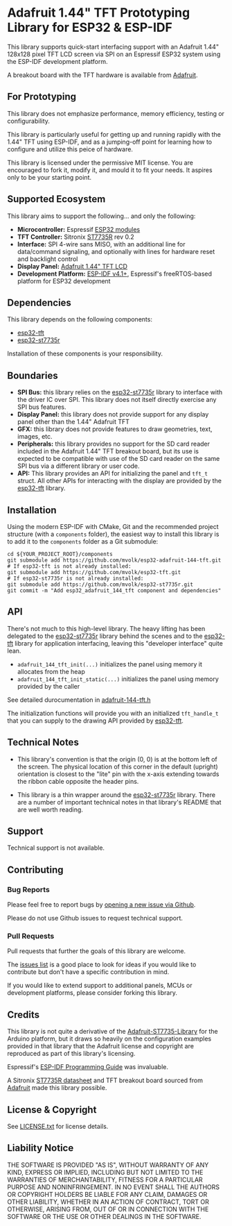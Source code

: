 # Adafruit 1.44" TFT Prototyping Library for ESP32 & ESP-IDF

This library supports quick-start interfacing support
with an Adafruit 1.44" 128x128 pixel TFT LCD screen via
SPI on an Espressif ESP32 system using the ESP-IDF
development platform.

A breakout board with the TFT hardware is available from
[Adafruit](https://www.adafruit.com/product/2088).

## For Prototyping

This library does not emphasize performance, memory
efficiency, testing or configurability.

This library is particularly useful for getting up
and running rapidly with the 1.44" TFT using ESP-IDF,
and as a jumping-off point for learning how to
configure and utilize this peice of hardware.

This library is licensed under the permissive MIT
license. You are encouraged to fork it, modify it,
and mould it to fit your needs. It aspires only to
be your starting point.

## Supported Ecosystem

This library aims to support the following... and only the following:

* **Microcontroller:** Espressif [ESP32 modules](https://www.espressif.com/en/products/modules/esp32)
* **TFT Controller:** Sitronix [ST7735R](https://cdn-shop.adafruit.com/datasheets/ST7735R_V0.2.pdf) rev 0.2
* **Interface:** SPI 4-wire sans MISO, with an
  additional line for data/command signaling, and
  optionally with lines for hardware reset and backlight control
* **Display Panel:** [Adafruit 1.44" TFT LCD](https://www.adafruit.com/product/2088)
* **Development Platform:** [ESP-IDF v4.1+](https://docs.espressif.com/projects/esp-idf/en/latest/esp32/index.html),
  Espressif's freeRTOS-based platform for ESP32 development

## Dependencies

This library depends on the following components:
* [esp32-tft](https://github.com/mvolk/esp32-tft)
* [esp32-st7735r](https://github.com/mvolk/esp32-st7735r)

Installation of these components is your responsibility.

## Boundaries

* **SPI Bus:** this library relies on the
  [esp32-st7735r](https://github.com/mvolk/esp32-st7735r)
  library to interface with the driver IC over SPI. This
  library does not itself directly exercise any SPI bus
  features.
* **Display Panel:** this library does not provide support
  for any display panel other than the 1.44" Adafruit TFT
* **GFX:** this library does not provide features to draw
  geometries, text, images, etc.
* **Peripherals:** this library provides no support for the
  SD card reader included in the Adafruit 1.44" TFT breakout
  board, but its use is expected to be compatible with use
  of the SD card reader on the same SPI bus via a different
  library or user code.
* **API:** This library provides an API for initializing the
  panel and `tft_t` struct. All other APIs for interacting
  with the display are provided by the
  [esp32-tft](https://github.com/mvolk/esp32-tft) library.

## Installation

Using the modern ESP-IDF with CMake, Git and the recommended
project structure (with a `components` folder), the easiest
way to install this library is to add it to the `components`
folder as a Git submodule:

```shell
cd ${YOUR_PROJECT_ROOT}/components
git submodule add https://github.com/mvolk/esp32-adafruit-144-tft.git
# If esp32-tft is not already installed:
git submodule add https://github.com/mvolk/esp32-tft.git
# If esp32-st7735r is not already installed:
git submodule add https://github.com/mvolk/esp32-st7735r.git
git commit -m "Add esp32_adafruit_144_tft component and dependencies"

```

## API

There's not much to this high-level library. The
heavy lifting has been delegated to the
[esp32-st7735r](https://github.com/mvolk/esp32-st7735r)
library behind the scenes and to the
[esp32-tft](https://github.com/mvolk/esp32-tft) library
for application interfacing, leaving this "developer
interface" quite lean.

* `adafruit_144_tft_init(...)` initializes the panel using
  memory it allocates from the heap
* `adafruit_144_tft_init_static(...)` initializes the panel
  using memory provided by the caller

See detailed durocumentation in
[adafruit-144-tft.h](./include/adafruit-144-tft.h)

The initialization functions will provide you with an
initialized `tft_handle_t` that you can supply to the drawing
API provided by [esp32-tft](https://github.com/mvolk/esp32-tft).

## Technical Notes

* This library's convention is that the origin (0, 0) is
  at the bottom left of the screen. The physical location
  of this corner in the default (upright) orientation is
  closest to the "lite" pin with the x-axis extending towards
  the ribbon cable opposite the header pins.

* This library is a thin wrapper around the
  [esp32-st7735r](https://github.com/mvolk/esp32-st7735r)
  library. There are a number of important technical
  notes in that library's README that are well worth
  reading.

## Support

Technical support is not available.

## Contributing

### Bug Reports

Please feel free to report bugs by
[opening a new issue via Github](https://github.com/mvolk/esp32-adafruit-144-tft/issues/new).

Please do not use Github issues to request technical support.

### Pull Requests

Pull requests that further the goals of this library are welcome.

The [issues list](https://github.com/mvolk/esp32-adafruit_144_tft/issues)
is a good place to look for ideas if you would like to contribute but
don't have a specific contribution in mind.

If you would like to extend support to additional panels, MCUs or
development platforms, please consider forking this library.

## Credits

This library is not quite a derivative of the
[Adafruit-ST7735-Library](https://github.com/adafruit/Adafruit-ST7735-Library)
for the Arduino platform, but it draws so heavily on the configuration
examples provided in that library that the Adafruit license and copyright
are reproduced as part of this library's licensing.

Espressif's [ESP-IDF Programming Guide](https://docs.espressif.com/projects/esp-idf/en/latest/esp32/index.html)
was invaluable.

A Sitronix [ST7735R datasheet](https://cdn-shop.adafruit.com/datasheets/ST7735R_V0.2.pdf)
and TFT breakout board sourced from [Adafruit](https://www.adafruit.com/)
made this library possible.

## License & Copyright

See [LICENSE.txt](./LICENSE.txt) for license details.

## Liability Notice

THE SOFTWARE IS PROVIDED "AS IS", WITHOUT WARRANTY OF ANY KIND, EXPRESS OR IMPLIED, INCLUDING BUT NOT LIMITED
TO THE WARRANTIES OF MERCHANTABILITY, FITNESS FOR A PARTICULAR PURPOSE AND NONINFRINGEMENT. IN NO EVENT SHALL
THE AUTHORS OR COPYRIGHT HOLDERS BE LIABLE FOR ANY CLAIM, DAMAGES OR OTHER LIABILITY, WHETHER IN AN ACTION OF
CONTRACT, TORT OR OTHERWISE, ARISING FROM, OUT OF OR IN CONNECTION WITH THE SOFTWARE OR THE USE OR OTHER
DEALINGS IN THE SOFTWARE.
